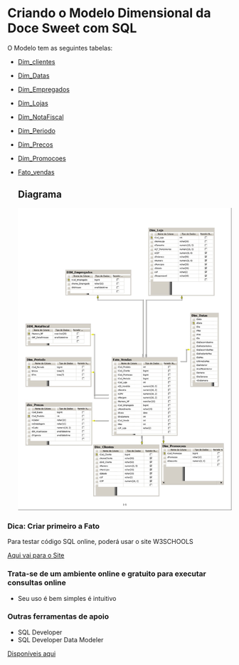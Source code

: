 # Criando o Modelo Dimensional da Doce Sweet com SQL

O Modelo tem as seguintes tabelas:

- [Dim_clientes](./scripts/Dim_Clientes.sql)
- [Dim_Datas](./scripts/Dim_Data.sql)
- [Dim_Empregados](./scripts/Dim_Empregados.sql)
- [Dim_Lojas](./scripts/Dim_Lojas.sql)
- [Dim_NotaFiscal](./scripts/Dim_NotaFiscal.sql)
- [Dim_Periodo](./scripts/Dim_Periodo.sql)
- [Dim_Precos](./scripts/Dim_Precos.sql)
- [Dim_Promocoes](./scripts/Dim_Promocoes.sql)
- [Fato_vendas](./scripts/Fato_vendas.sql)

  ## Diagrama
  ![App Screenshot](./Diagrama.jpg)

### Dica: Criar primeiro a Fato 

Para testar código SQL online, poderá usar o site W3SCHOOLS

[Aqui vai para o Site](https://www.w3schools.com/sql/trysql.asp?filename=trysql_op_in)

### Trata-se de um ambiente online e gratuito para executar consultas online
- Seu uso é bem simples é intuitivo
### Outras ferramentas de apoio

- SQL Developer
- SQL Developer Data Modeler

[Disponíveis aqui](https://docs.oracle.com/en/database/oracle/sql-developer/)
  


